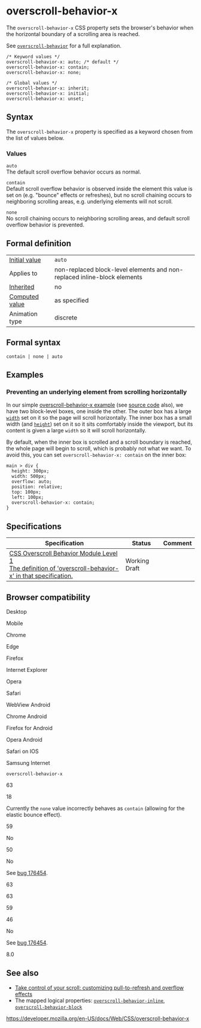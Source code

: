 # overscroll-behavior-x

The `overscroll-behavior-x` CSS property sets the browser's behavior when the horizontal boundary of a scrolling area is reached.

See [`overscroll-behavior`](overscroll-behavior) for a full explanation.

    /* Keyword values */
    overscroll-behavior-x: auto; /* default */
    overscroll-behavior-x: contain;
    overscroll-behavior-x: none;

    /* Global values */
    overscroll-behavior-x: inherit;
    overscroll-behavior-x: initial;
    overscroll-behavior-x: unset;

## Syntax

The `overscroll-behavior-x` property is specified as a keyword chosen from the list of values below.

### Values

`auto`  
The default scroll overflow behavior occurs as normal.

`contain`  
Default scroll overflow behavior is observed inside the element this value is set on (e.g. "bounce" effects or refreshes), but no scroll chaining occurs to neighboring scrolling areas, e.g. underlying elements will not scroll.

`none`  
No scroll chaining occurs to neighboring scrolling areas, and default scroll overflow behavior is prevented.

## Formal definition

<table><tbody><tr class="odd"><td><a href="initial_value">Initial value</a></td><td><code>auto</code></td></tr><tr class="even"><td>Applies to</td><td>non-replaced block-level elements and non-replaced inline-block elements</td></tr><tr class="odd"><td><a href="inheritance">Inherited</a></td><td>no</td></tr><tr class="even"><td><a href="computed_value">Computed value</a></td><td>as specified</td></tr><tr class="odd"><td>Animation type</td><td>discrete</td></tr></tbody></table>

## Formal syntax

    contain | none | auto

## Examples

### Preventing an underlying element from scrolling horizontally

In our simple [overscroll-behavior-x example](https://mdn.github.io/css-examples/overscroll-behavior/overscroll-behavior-x) (see [source code](https://github.com/mdn/css-examples/blob/master/overscroll-behavior/overscroll-behavior-x.html) also), we have two block-level boxes, one inside the other. The outer box has a large [`width`](width) set on it so the page will scroll horizontally. The inner box has a small width (and [`height`](height)) set on it so it sits comfortably inside the viewport, but its content is given a large `width` so it will scroll horizontally.

By default, when the inner box is scrolled and a scroll boundary is reached, the whole page will begin to scroll, which is probably not what we want. To avoid this, you can set `overscroll-behavior-x: contain` on the inner box:

    main > div {
      height: 300px;
      width: 500px;
      overflow: auto;
      position: relative;
      top: 100px;
      left: 100px;
      overscroll-behavior-x: contain;
    }

## Specifications

<table><thead><tr class="header"><th>Specification</th><th>Status</th><th>Comment</th></tr></thead><tbody><tr class="odd"><td><a href="https://drafts.csswg.org/css-overscroll-1/#propdef-overscroll-behavior-x">CSS Overscroll Behavior Module Level 1<br />
<span class="small">The definition of 'overscroll-behavior-x' in that specification.</span></a></td><td><span class="spec-wd">Working Draft</span></td><td></td></tr></tbody></table>

## Browser compatibility

Desktop

Mobile

Chrome

Edge

Firefox

Internet Explorer

Opera

Safari

WebView Android

Chrome Android

Firefox for Android

Opera Android

Safari on IOS

Samsung Internet

`overscroll-behavior-x`

63

18

Currently the `none` value incorrectly behaves as `contain` (allowing for the elastic bounce effect).

59

No

50

No

See [bug 176454](https://webkit.org/b/176454).

63

63

59

46

No

See [bug 176454](https://webkit.org/b/176454).

8.0

## See also

- [Take control of your scroll: customizing pull-to-refresh and overflow effects](https://developers.google.com/web/updates/2017/11/overscroll-behavior#demo)
- The mapped logical properties: [`overscroll-behavior-inline`](overscroll-behavior-inline), [`overscroll-behavior-block`](overscroll-behavior-block)

<a href="https://developer.mozilla.org/en-US/docs/Web/CSS/overscroll-behavior-x" class="_attribution-link">https://developer.mozilla.org/en-US/docs/Web/CSS/overscroll-behavior-x</a>
